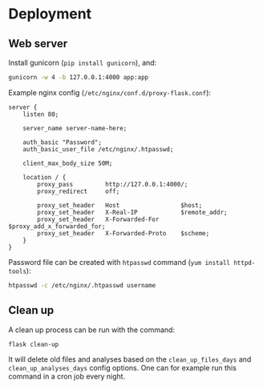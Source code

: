 # Deployment

## Web server

Install gunicorn (`pip install gunicorn`), and:

```bash
gunicorn -w 4 -b 127.0.0.1:4000 app:app
```

Example nginx config (`/etc/nginx/conf.d/proxy-flask.conf`):

```
server {
    listen 80;

    server_name server-name-here;

    auth_basic "Password";
    auth_basic_user_file /etc/nginx/.htpasswd;

    client_max_body_size 50M;

    location / {
        proxy_pass         http://127.0.0.1:4000/;
        proxy_redirect     off;

        proxy_set_header   Host                 $host;
        proxy_set_header   X-Real-IP            $remote_addr;
        proxy_set_header   X-Forwarded-For      $proxy_add_x_forwarded_for;
        proxy_set_header   X-Forwarded-Proto    $scheme;
    }
}
```

Password file can be created with `htpasswd` command (`yum install httpd-tools`):

```bash
htpasswd -c /etc/nginx/.htpasswd username
```

## Clean up

A clean up process can be run with the command:

```bash
flask clean-up
```

It will delete old files and analyses based on the `clean_up_files_days` and
`clean_up_analyses_days` config options.  One can for example run this command
in a cron job every night.

